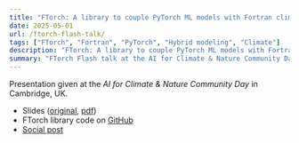 ```yaml
---
title: "FTorch: A library to couple PyTorch ML models with Fortran climate models"
date: 2025-05-01
url: /ftorch-flash-talk/
tags: ["FTorch", "Fortran", "PyTorch", "Hybrid modeling", "Climate"]
description: "FTorch: A library to couple PyTorch ML models with Fortran climate models"
summary: "FTorch Flash talk at the AI for Climate & Nature Community Day"
---
```


Presentation given at the *AI for Climate & Nature Community Day* in Cambridge, UK.
- Slides ([original](https://niccolozanotti.github.io/ftorch-flash), [pdf](ftorch_flash.pdf))
- FTorch library code on [GitHub](https://github.com/Cambridge-ICCS/FTorch/)
- [Social post](https://www.linkedin.com/posts/cambridge-zero_aiforclimatenature-activity-7324114591704039424-WmlI)

